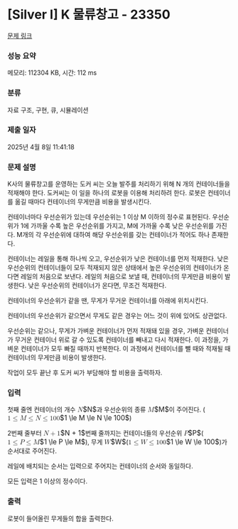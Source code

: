 # [Silver I] K 물류창고 - 23350 

[문제 링크](https://www.acmicpc.net/problem/23350) 

### 성능 요약

메모리: 112304 KB, 시간: 112 ms

### 분류

자료 구조, 구현, 큐, 시뮬레이션

### 제출 일자

2025년 4월 8일 11:41:18

### 문제 설명

<p>K사의 물류창고를 운영하는 도커 씨는 오늘 발주를 처리하기 위해 N 개의 컨테이너들을 적재해야 한다. 도커씨는 이 일을 하나의 로봇을 이용해 처리하려 한다. 로봇은 컨테이너를 옮길 때마다 컨테이너의 무게만큼 비용을 발생시킨다.</p>

<p>컨테이너마다 우선순위가 있는데 우선순위는 1 이상 M 이하의 정수로 표현된다. 우선순위가 1에 가까울 수록 높은 우선순위를 가지고, M에 가까울 수록 낮은 우선순위를 가진다. M개의 각 우선순위에 대하여 해당 우선순위를 갖는 컨테이너가 적어도 하나 존재한다.</p>

<p>컨테이너는 레일을 통해 하나씩 오고, 우선순위가 낮은 컨테이너를 먼저 적재한다. 낮은 우선순위의 컨테이너들이 모두 적재되지 않은 상태에서 높은 우선순위의 컨테이너가 온다면 레일의 처음으로 보낸다. 레일의 처음으로 보낼 때, 컨테이너의 무게만큼 비용이 발생한다. 낮은 우선순위의 컨테이너가 온다면, 무조건 적재한다.</p>

<p>컨테이너의 우선순위가 같을 땐, 무게가 무거운 컨테이너를 아래에 위치시킨다.</p>

<p>컨테이너의 우선순위가 같으면서 무게도 같은 경우는 어느 것이 위에 있어도 상관없다.</p>

<p>우선순위는 같으나, 무게가 가벼운 컨테이너가 먼저 적재돼 있을 경우, 가벼운 컨테이너가 무거운 컨테이너 위로 갈 수 있도록 컨테이너를 빼내고 다시 적재한다. 이 과정을, 가벼운 컨테이너가 모두 빠질 때까지 반복한다. 이 과정에서 컨테이너를 뺄 때와 적재될 때 컨테이너의 무게만큼 비용이 발생한다.</p>

<p>작업이 모두 끝난 후 도커 씨가 부담해야 할 비용을 출력하자.</p>

### 입력 

 <p>첫째 줄엔 컨테이너의 개수 <mjx-container class="MathJax" jax="CHTML" style="font-size: 109%; position: relative;"><mjx-math class="MJX-TEX" aria-hidden="true"><mjx-mi class="mjx-i"><mjx-c class="mjx-c1D441 TEX-I"></mjx-c></mjx-mi></mjx-math><mjx-assistive-mml unselectable="on" display="inline"><math xmlns="http://www.w3.org/1998/Math/MathML"><mi>N</mi></math></mjx-assistive-mml><span aria-hidden="true" class="no-mathjax mjx-copytext">$N$</span></mjx-container>과 우선순위의 종류 <mjx-container class="MathJax" jax="CHTML" style="font-size: 109%; position: relative;"><mjx-math class="MJX-TEX" aria-hidden="true"><mjx-mi class="mjx-i"><mjx-c class="mjx-c1D440 TEX-I"></mjx-c></mjx-mi></mjx-math><mjx-assistive-mml unselectable="on" display="inline"><math xmlns="http://www.w3.org/1998/Math/MathML"><mi>M</mi></math></mjx-assistive-mml><span aria-hidden="true" class="no-mathjax mjx-copytext">$M$</span></mjx-container>이 주어진다. (<mjx-container class="MathJax" jax="CHTML" style="font-size: 109%; position: relative;"><mjx-math class="MJX-TEX" aria-hidden="true"><mjx-mn class="mjx-n"><mjx-c class="mjx-c31"></mjx-c></mjx-mn><mjx-mo class="mjx-n" space="4"><mjx-c class="mjx-c2264"></mjx-c></mjx-mo><mjx-mi class="mjx-i" space="4"><mjx-c class="mjx-c1D440 TEX-I"></mjx-c></mjx-mi><mjx-mo class="mjx-n" space="4"><mjx-c class="mjx-c2264"></mjx-c></mjx-mo><mjx-mi class="mjx-i" space="4"><mjx-c class="mjx-c1D441 TEX-I"></mjx-c></mjx-mi><mjx-mo class="mjx-n" space="4"><mjx-c class="mjx-c2264"></mjx-c></mjx-mo><mjx-mn class="mjx-n" space="4"><mjx-c class="mjx-c31"></mjx-c><mjx-c class="mjx-c30"></mjx-c><mjx-c class="mjx-c30"></mjx-c></mjx-mn></mjx-math><mjx-assistive-mml unselectable="on" display="inline"><math xmlns="http://www.w3.org/1998/Math/MathML"><mn>1</mn><mo>≤</mo><mi>M</mi><mo>≤</mo><mi>N</mi><mo>≤</mo><mn>100</mn></math></mjx-assistive-mml><span aria-hidden="true" class="no-mathjax mjx-copytext">$1 \le M \le N \le 100$</span></mjx-container>)</p>

<p>2번째 줄부터 <mjx-container class="MathJax" jax="CHTML" style="font-size: 109%; position: relative;"><mjx-math class="MJX-TEX" aria-hidden="true"><mjx-mi class="mjx-i"><mjx-c class="mjx-c1D441 TEX-I"></mjx-c></mjx-mi><mjx-mo class="mjx-n" space="3"><mjx-c class="mjx-c2B"></mjx-c></mjx-mo><mjx-mn class="mjx-n" space="3"><mjx-c class="mjx-c31"></mjx-c></mjx-mn></mjx-math><mjx-assistive-mml unselectable="on" display="inline"><math xmlns="http://www.w3.org/1998/Math/MathML"><mi>N</mi><mo>+</mo><mn>1</mn></math></mjx-assistive-mml><span aria-hidden="true" class="no-mathjax mjx-copytext">$N + 1$</span></mjx-container>번째 줄까지는 컨테이너들의 우선순위 <mjx-container class="MathJax" jax="CHTML" style="font-size: 109%; position: relative;"><mjx-math class="MJX-TEX" aria-hidden="true"><mjx-mi class="mjx-i"><mjx-c class="mjx-c1D443 TEX-I"></mjx-c></mjx-mi></mjx-math><mjx-assistive-mml unselectable="on" display="inline"><math xmlns="http://www.w3.org/1998/Math/MathML"><mi>P</mi></math></mjx-assistive-mml><span aria-hidden="true" class="no-mathjax mjx-copytext">$P$</span></mjx-container>(<mjx-container class="MathJax" jax="CHTML" style="font-size: 109%; position: relative;"><mjx-math class="MJX-TEX" aria-hidden="true"><mjx-mn class="mjx-n"><mjx-c class="mjx-c31"></mjx-c></mjx-mn><mjx-mo class="mjx-n" space="4"><mjx-c class="mjx-c2264"></mjx-c></mjx-mo><mjx-mi class="mjx-i" space="4"><mjx-c class="mjx-c1D443 TEX-I"></mjx-c></mjx-mi><mjx-mo class="mjx-n" space="4"><mjx-c class="mjx-c2264"></mjx-c></mjx-mo><mjx-mi class="mjx-i" space="4"><mjx-c class="mjx-c1D440 TEX-I"></mjx-c></mjx-mi></mjx-math><mjx-assistive-mml unselectable="on" display="inline"><math xmlns="http://www.w3.org/1998/Math/MathML"><mn>1</mn><mo>≤</mo><mi>P</mi><mo>≤</mo><mi>M</mi></math></mjx-assistive-mml><span aria-hidden="true" class="no-mathjax mjx-copytext">$1 \le P \le M$</span></mjx-container>), 무게 <mjx-container class="MathJax" jax="CHTML" style="font-size: 109%; position: relative;"><mjx-math class="MJX-TEX" aria-hidden="true"><mjx-mi class="mjx-i"><mjx-c class="mjx-c1D44A TEX-I"></mjx-c></mjx-mi></mjx-math><mjx-assistive-mml unselectable="on" display="inline"><math xmlns="http://www.w3.org/1998/Math/MathML"><mi>W</mi></math></mjx-assistive-mml><span aria-hidden="true" class="no-mathjax mjx-copytext">$W$</span></mjx-container>(<mjx-container class="MathJax" jax="CHTML" style="font-size: 109%; position: relative;"><mjx-math class="MJX-TEX" aria-hidden="true"><mjx-mn class="mjx-n"><mjx-c class="mjx-c31"></mjx-c></mjx-mn><mjx-mo class="mjx-n" space="4"><mjx-c class="mjx-c2264"></mjx-c></mjx-mo><mjx-mi class="mjx-i" space="4"><mjx-c class="mjx-c1D44A TEX-I"></mjx-c></mjx-mi><mjx-mo class="mjx-n" space="4"><mjx-c class="mjx-c2264"></mjx-c></mjx-mo><mjx-mn class="mjx-n" space="4"><mjx-c class="mjx-c31"></mjx-c><mjx-c class="mjx-c30"></mjx-c><mjx-c class="mjx-c30"></mjx-c></mjx-mn></mjx-math><mjx-assistive-mml unselectable="on" display="inline"><math xmlns="http://www.w3.org/1998/Math/MathML"><mn>1</mn><mo>≤</mo><mi>W</mi><mo>≤</mo><mn>100</mn></math></mjx-assistive-mml><span aria-hidden="true" class="no-mathjax mjx-copytext">$1 \le W \le 100$</span></mjx-container>)가 순서대로 주어진다.</p>

<p>레일에 배치되는 순서는 입력으로 주어지는 컨테이너의 순서와 동일하다.</p>

<p>모든 입력은 1 이상의 정수이다.</p>

### 출력 

 <p>로봇이 들어올린 무게들의 합을 출력한다.</p>

